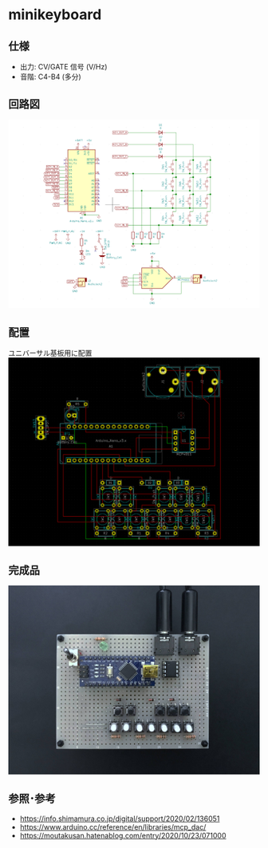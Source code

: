 # minikeyboard

## 仕様

- 出力: CV/GATE 信号 (V/Hz)
- 音階: C4-B4 (多分)

## 回路図

![schematic](images/schematic.png)

## 配置

ユニバーサル基板用に配置
![layout](images/layout.png)

## 完成品

![minikeyboard](images/minikeyboard.jpg)

## 参照･参考

- https://info.shimamura.co.jp/digital/support/2020/02/136051
- https://www.arduino.cc/reference/en/libraries/mcp_dac/
- https://moutakusan.hatenablog.com/entry/2020/10/23/071000
